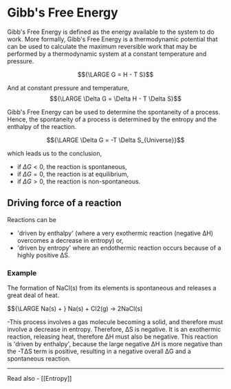 # Gibb's Free Energy

Gibb's Free Energy is defined as the energy available to the system to do work. More formally, Gibb's Free Energy is a thermodynamic potential that can be used to calculate the maximum reversible work that may be performed by a thermodynamic system at a constant temperature and pressure. 

$${\LARGE G = H - T S}$$

And at constant pressure and temperature,
$${\LARGE \Delta G = \Delta H - T \Delta S}$$

Gibb's Free Energy can be used to determine the spontaneity of a process. Hence, the spontaneity of a process is determined by the entropy and the enthalpy of the reaction.

$${\LARGE \Delta G = -T \Delta S_{Universe}}$$

which leads us to the conclusion,
- if ${\Delta G <0}$, the reaction is spontaneous,
- if ${\Delta G = 0}$, the reaction is at equilibrium,
- if ${\Delta G > 0}$, the reaction is non-spontaneous.

## Driving force of a reaction

Reactions can be
- 'driven by enthalpy' (where a very exothermic reaction (negative ΔH) overcomes a decrease in entropy) or,
- 'driven by entropy' where an endothermic reaction occurs because of a highly positive ΔS.

### Example
The formation of NaCl(s) from its elements is spontaneous and releases a great deal of heat.

$${\LARGE Na(s) + }
Na(s) + Cl2(g) → 2NaCl(s)

-This process involves a gas molecule becoming a solid, and therefore must involve a decrease in entropy. Therefore, ΔS is negative. It is an exothermic reaction, releasing heat, therefore ΔH must also be negative. This reaction is 'driven by enthalpy', because the large negative ΔH is more negative than the -TΔS term is positive, resulting in a negative overall ΔG and a spontaneous reaction.

---
Read also - [[Entropy]]